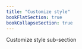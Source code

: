```yaml
---
title: "Customize style"
bookFlatSection: true
bookCollapseSection: true
---
```


Customize style sub-section
